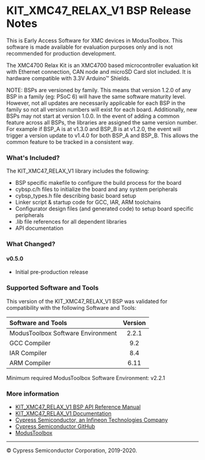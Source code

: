 # KIT_XMC47_RELAX_V1 BSP Release Notes
This is Early Access Software for XMC devices in ModusToolbox. This software is made available for evaluation purposes only and is not recommended for production development. <p>The XMC4700 Relax Kit is an XMC4700 based microcontroller evaluation kit with Ethernet connection, CAN node and microSD Card slot included. It is hardware compatible with 3.3V Arduino™ Shields.

NOTE: BSPs are versioned by family. This means that version 1.2.0 of any BSP in a family (eg: PSoC 6) will have the same software maturity level. However, not all updates are necessarily applicable for each BSP in the family so not all version numbers will exist for each board. Additionally, new BSPs may not start at version 1.0.0. In the event of adding a common feature across all BSPs, the libraries are assigned the same version number. For example if BSP_A is at v1.3.0 and BSP_B is at v1.2.0, the event will trigger a version update to v1.4.0 for both BSP_A and BSP_B. This allows the common feature to be tracked in a consistent way.

### What's Included?
The KIT_XMC47_RELAX_V1 library includes the following:
* BSP specific makefile to configure the build process for the board
* cybsp.c/h files to initialize the board and any system peripherals
* cybsp_types.h file describing basic board setup
* Linker script & startup code for GCC, IAR, ARM toolchains
* Configurator design files (and generated code) to setup board specific peripherals
* .lib file references for all dependent libraries
* API documentation

### What Changed?
#### v0.5.0
* Initial pre-production release

### Supported Software and Tools
This version of the KIT_XMC47_RELAX_V1 BSP was validated for compatibility with the following Software and Tools:

| Software and Tools                        | Version |
| :---                                      | :----:  |
| ModusToolbox Software Environment         | 2.2.1   |
| GCC Compiler                              | 9.2     |
| IAR Compiler                              | 8.4     |
| ARM Compiler                              | 6.11    |

Minimum required ModusToolbox Software Environment: v2.2.1

### More information
* [KIT_XMC47_RELAX_V1 BSP API Reference Manual][api]
* [KIT_XMC47_RELAX_V1 Documentation](https://www.infineon.com/cms/en/product/evaluation-boards/kit_xmc47_relax_v1/)
* [Cypress Semiconductor, an Infineon Technologies Company](http://www.cypress.com)
* [Cypress Semiconductor GitHub](https://github.com/cypresssemiconductorco)
* [ModusToolbox](https://www.cypress.com/products/modustoolbox-software-environment)

[api]: modules.html

---
© Cypress Semiconductor Corporation, 2019-2020.